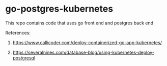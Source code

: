 # go-postgres-kubernetes
This repo contains code that uses go front end and postgres back end

References:

1) https://www.callicoder.com/deploy-containerized-go-app-kubernetes/

2) https://severalnines.com/database-blog/using-kubernetes-deploy-postgresql
